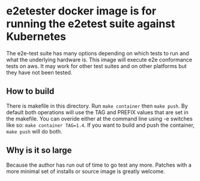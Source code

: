 # e2etester docker image is for running the e2etest suite against Kubernetes

The e2e-test suite has many options depending on which tests to run and what the underlying hardware is.  This image will execute
e2e conformance tests on aws.  It may work for other test suites and on other platforms but they have not been tested.

## How to build
There is makefile in this directory.  Run `make container` then `make push`.  By default both operations will use the TAG and
PREFIX values that are set in the makefile.  You can overide either at the command line using -e switches like so: 
`make container TAG=1.4`.  If you want to build and push the container, `make push` will do both.

## Why is it so large
Because the author has run out of time to go test any more.  Patches with a more minimal set of installs or source image is 
greatly welcome.